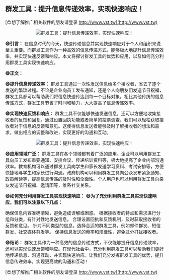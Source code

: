 ## **群发工具：提升信息传递效率，实现快速响应！**

[😍想了解推广相关软件的朋友请登录 http://www.vst.tw](http://www.vst.tw)

 <center><img src="https://vst.tw/MP4/tuiguang/png/6.png" alt="群发工具：提升信息传递效率，实现快速响应！"></center>

**😄引言：**
在信息时代的今天，快速传递信息并实现快速响应对于个人和组织来说至关重要。而群发工具作为一种高效的信息传递方式，能够极大地提升信息传递效率，并实现快速反馈和响应。本文将探讨群发工具的优势和应用，以及如何充分利用群发工具实现快速响应。

**😄正文：**

**😄提升信息传递效率：**
群发工具通过一次性发送信息给多个接收者，省去了逐个发送的繁琐过程。不论是企业向员工发布通知，还是个人向朋友们发送节日祝福，群发工具都可以帮助我们将信息快速传达到每一个目标对象。相比其他传统的信息传递方式，群发工具节省了时间和精力，大大提高了信息传递效率。

**😄实现快速反馈和响应：**
群发工具不仅能够快速发送信息，还可以方便地收集接收者的反馈和回复。通过设置回执功能或者简单的投票调查，我们可以轻松获取接收者对于信息的反馈和意见。这使得信息发送者能够及时了解接收者的想法和需求，做出相应的调整和改进，实现更好的沟通和互动。

 <center><img src="https://vst.tw/MP4/tuiguang/png/1.png" alt="群发工具：提升信息传递效率，实现快速响应！"></center>

**😄应用领域广泛：**
群发工具在各个领域都有着广泛的应用。企业可以利用群发工具向员工发布重要通知、安排会议、传递培训资料等，极大地提高了企业内部沟通效率。教育机构可以通过群发工具向学生和家长发送学习资料、考试安排等，方便快捷地与学生和家长进行沟通。政府机构可以利用群发工具向公众发布紧急通知、政策解读等，提高信息传递的及时性和全面性。个人用户也可以利用群发工具向亲友发送节日祝福、邀请函等，维系社交关系。

**😄如何充分利用群发工具实现快速响应：**
**😄为了充分利用群发工具实现快速响应，我们可以注意以下几点：**

确保信息内容准确清晰，避免造成误解或困惑。
根据接收者的特点和需求进行分组和分类，有针对性地发送信息。
合理设置回执和反馈机制，及时获取接收者的反馈和意见。
针对不同类型的信息，选择合适的群发工具，例如邮件群发、短信群发、社交媒体群发等。
保持信息发送的频率和规律性，避免过分打扰接收者。

**😄结论：**
群发工具作为一种高效的信息传递方式，不仅能够提升信息传递效率，还可以实现快速反馈和响应。在现代社会中，充分利用群发工具可以帮助我们更好地传递信息、沟通互动，并实现快速响应。让我们充分发挥群发工具的优势，提升信息传递效率，实现更高效的沟通和互动！

[😍想了解推广相关软件的朋友请登录 http://www.vst.tw](http://www.vst.tw)



